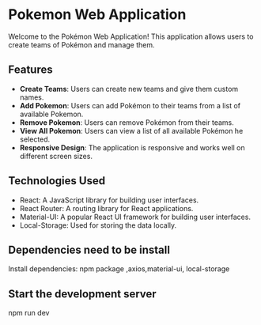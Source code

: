 # Pokemon Web Application

Welcome to the Pokémon Web Application! This application allows users to create teams of Pokémon and manage them.

## Features

- **Create Teams**: Users can create new teams and give them custom names.
- **Add Pokemon**: Users can add Pokémon to their teams from a list of available Pokemon.
- **Remove Pokemon**: Users can remove Pokémon from their teams.
- **View All Pokemon**: Users can view a list of all available Pokémon he selected.
- **Responsive Design**: The application is responsive and works well on different screen sizes.

## Technologies Used

- React: A JavaScript library for building user interfaces.
- React Router: A routing library for React applications.
- Material-UI: A popular React UI framework for building user interfaces.
- Local-Storage:  Used for storing the data locally.

## Dependencies need to be install

 Install dependencies: npm package ,axios,material-ui, local-storage

## Start the development server
 npm run dev

